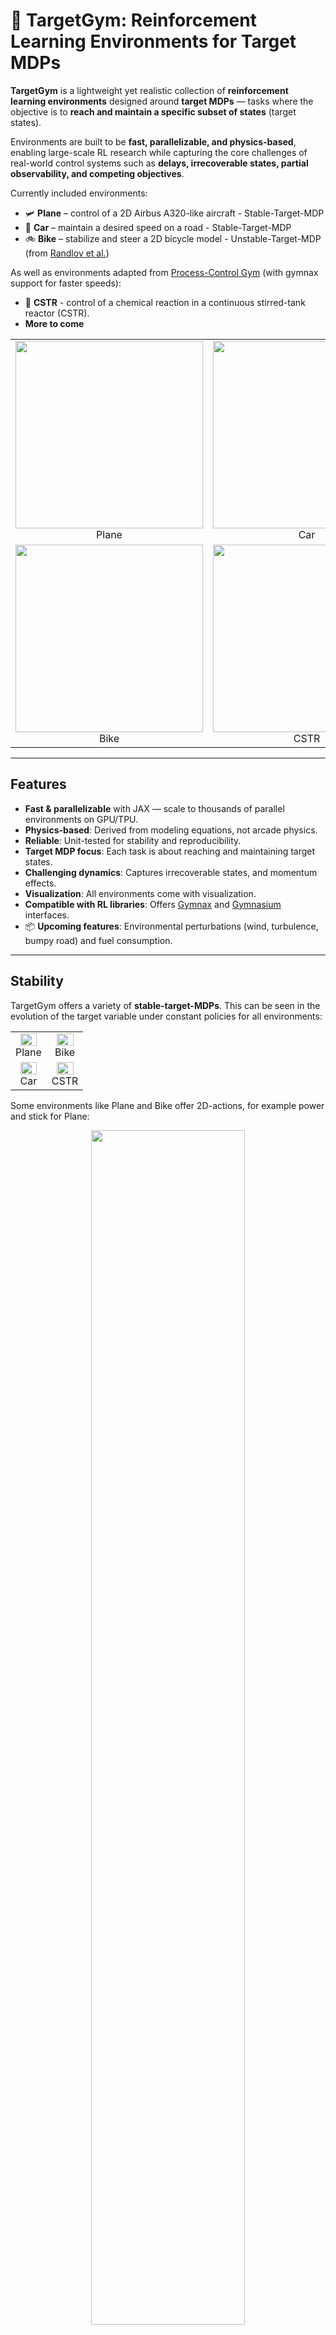 # 🎯 TargetGym: Reinforcement Learning Environments for Target MDPs



**TargetGym** is a lightweight yet realistic collection of **reinforcement learning environments** designed around **target MDPs** — tasks where the objective is to **reach and maintain a specific subset of states** (target states).

Environments are built to be **fast, parallelizable, and physics-based**, enabling large-scale RL research while capturing the core challenges of real-world control systems such as **delays, irrecoverable states, partial observability, and competing objectives**.

Currently included environments:

* 🛩 **Plane** – control of a 2D Airbus A320-like aircraft - Stable-Target-MDP
* 🚗 **Car** – maintain a desired speed on a road - Stable-Target-MDP
* 🚲 **Bike** – stabilize and steer a 2D bicycle model - Unstable-Target-MDP (from [Randlov et al.](https://gwern.net/doc/reinforcement-learning/model-free/1998-randlov.pdf))

As well as environments adapted from [Process-Control Gym](https://github.com/MaximilianB2/pc-gym) (with gymnax support for faster speeds):
* 🧪 **CSTR** - control of a chemical reaction in a continuous stirred-tank reactor (CSTR).
* **More to come**

<table align="center">
  <tr>
    <td align="center">
      <img src="videos/plane/output.gif" width="300px"/><br/>
      Plane
    </td>
    <td align="center">
      <img src="videos/car/output.gif" width="300px"/><br/>
      Car
    </td>
  </tr>
  <tr>
    <td align="center">
      <img src="videos/bike/output.gif" width="300px"/><br/>
      Bike
    </td>
    <td align="center">
      <img src="videos/cstr/output.gif" width="300px"/><br/>
      CSTR
    </td>
  </tr>
</table>



---

## Features

* **Fast & parallelizable** with JAX — scale to thousands of parallel environments on GPU/TPU.
* **Physics-based**: Derived from modeling equations, not arcade physics.
* **Reliable**: Unit-tested for stability and reproducibility.
* **Target MDP focus**: Each task is about reaching and maintaining target states.
* **Challenging dynamics**: Captures irrecoverable states, and momentum effects.
* **Visualization**: All environments come with visualization.
* **Compatible with RL libraries**: Offers [Gymnax](https://github.com/RobertTLange/gymnax) and [Gymnasium](https://github.com/Farama-Foundation/Gymnasium) interfaces.
* 📦 **Upcoming features**: Environmental perturbations (wind, turbulence, bumpy road) and fuel consumption.

---

## Stability

<!-- 
Below is an example of how stable altitude changes with engine power and pitch in the **Plane** environment:

<p align="center">
  <img src="figures/plane/3d_altitude.png" width="70%"/>
</p> -->

TargetGym offers a variety of **stable-target-MDPs**. This can be seen in the evolution of the target variable under constant policies for all environments:

<table align="center">
  <tr>
    <td align="center">
      <img src="figures/plane/power_trajectories.png" width="80%"/><br/>
      Plane
    </td>
    <td align="center">
      <img src="figures/bike/power_trajectories.png" width="80%"/><br/>
      Bike
    </td>
  </tr>
  <tr>
    <td align="center">
      <img src="figures/car/throttle_trajectories.png" width="80%"/><br/>
      Car
    </td>
    <td align="center">
      <img src="figures/cstr/trajectories.png" width="80%"/><br/>
      CSTR
    </td>
  </tr>
</table>

Some environments like Plane and Bike offer 2D-actions, for example power and stick for Plane:

<p align="center">
  <img src="figures/plane/3d_altitude.png" width="70%"/>
</p> 

<!-- 
This illustrates **multi-stability**: with fixed power and pitch, the aircraft naturally converges to a stable altitude. Similar properties can be found in Car environment -->

---

## Installation

Once released on PyPI, install with:

```bash
# Using pip
pip install target-gym

# Or with Poetry
poetry add target-gym
```

---

## Usage

Here’s a minimal example of running an episode in the **Plane** environment and saving a video:

```python
from target_gym import Plane, PlaneParams

# Create env
env = Plane()
seed = 42
env_params = PlaneParams(max_steps_in_episode=1_000)

# Simple constant policy with 80% power and 0° stick input
action = (0.8, 0.0)

# Save the video
env.save_video(lambda o: action, seed, folder="videos", episode_index=0, params=env_params, format="gif")
```

Or train an agent using your favorite RL library (example with stable-baselines3):

```python
from target_gym import GymnasiumPlane
from stable_baselines3 import SAC

env = GymnasiumPlane()
model = SAC("MlpPolicy", env, verbose=1)
model.learn(total_timesteps=10_000, log_interval=4)
model.save("sac_plane")

obs, info = env.reset()
while True:
    action, _states = model.predict(obs, deterministic=True)
    obs, reward, terminated, truncated, info = env.step(action)
    if terminated or truncated:
        break
```

---

## Challenges Modeled

TargetGym tasks are designed to expose RL agents to **realistic control challenges**:

* **Delays**: Inputs (like engine power) take time to fully apply.
* **Partial observability**: Some parts of the state cannot be directly measured.
* **Competing objectives**: Reach the target state quickly while minimizing overshoot or cost.
* **Momentum effects**: Physical inertia delays control effectiveness.
* **Irrecoverable states**: Certain trajectories inevitably lead to failure.

---

## Roadmap

* [ ] Add perturbations (wind, turbulence, uneven terrain) for non-stationary dynamics.
* [ ] Easier interface for creating partially-observable variants.
* [ ] Provide benchmark results for popular RL baselines.
* [ ] Add fuel consumption and resource constraints.
* [ ] Add more tasks.

---

## 🤝 Contributing

Contributions are welcome!
Open an issue or PR if you have suggestions, bug reports, or new features.

For development you need to install the dev dependencies, which include test, lint and agent dependencies. 

```bash
git clone https://github.com/YannBerthelot/TargetGym.git
cd TargetGym

# Using Poetry (recommended)
poetry install --with dev

# Using pip
python -m pip install -e ".[dev]"

```

---


## 📖 Citation

If you use **TargetGym** in your research or project, please cite it as:

```bibtex
@misc{targetgym2025,
  title        = {TargetGym: Reinforcement Learning Environments for Target MDPs},
  author       = {Yann Berthelot},
  year         = {2025},
  url          = {https://github.com/YannBerthelot/TargetGym},
  note         = {Lightweight physics-based RL environments for aircraft, car, and bike control}
}
```


---

## 📜 License

MIT License – free to use in research and projects.


